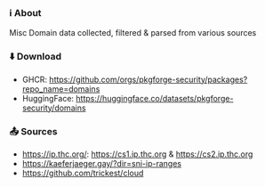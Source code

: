 ### ℹ️ About
Misc Domain data collected, filtered & parsed from various sources 

### ⬇️ Download
- GHCR: https://github.com/orgs/pkgforge-security/packages?repo_name=domains
- HuggingFace: https://huggingface.co/datasets/pkgforge-security/domains

### 📤 Sources
- https://ip.thc.org/: https://cs1.ip.thc.org & https://cs2.ip.thc.org
- https://kaeferjaeger.gay/?dir=sni-ip-ranges
- https://github.com/trickest/cloud
